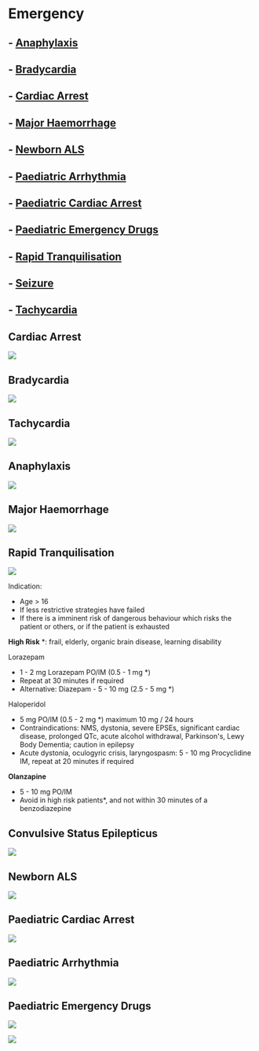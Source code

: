 # Emergency
## - [Anaphylaxis](anaphylaxis.md)
## - [Bradycardia](Bradycardia.md)
## - [Cardiac Arrest](Cardiac%20Arrest.md)
## - [Major Haemorrhage](Major%20Haemorrhage.md)
## - [Newborn ALS](Newborn%20ALS.md)
## - [Paediatric Arrhythmia](Paediatric%20Arrhythmia.md)
## - [Paediatric Cardiac Arrest](Paediatric%20Cardiac%20Arrest.md)
## - [Paediatric Emergency Drugs](Paediatric%20Emergency%20Drugs.md)
## - [Rapid Tranquilisation](Rapid%20Tranquilisation.md)
## - [Seizure](Seizure.md)
## - [Tachycardia](Tachycardia.md)

## Cardiac Arrest
![](attachments/ALS.png)

## Bradycardia
![](attachments/Bradycardia.png)

## Tachycardia

![](attachments/Tachycardia.png)

## Anaphylaxis

![](attachments/anaphylaxis-algorithm-2021.png)

## Major Haemorrhage
![](attachments/MajorHaemorrhage.png)


## Rapid Tranquilisation

![](attachments/RapidTranquilisation.png)

Indication:
- Age > 16
- If less restrictive strategies have failed
- If there is a imminent risk of dangerous behaviour which risks the patient or others, or if the patient is exhausted

**High Risk** *: frail, elderly, organic brain disease, learning disability

Lorazepam
- 1 - 2 mg Lorazepam PO/IM (0.5 - 1 mg *)
- Repeat at 30 minutes if required
- Alternative: Diazepam - 5 - 10 mg (2.5 - 5 mg *)

Haloperidol
- 5 mg PO/IM (0.5 - 2 mg *) maximum 10 mg / 24 hours
- Contraindications: NMS, dystonia, severe EPSEs, significant cardiac disease, prolonged QTc, acute alcohol withdrawal, Parkinson's, Lewy Body Dementia; caution in epilepsy
- Acute dystonia, oculogyric crisis, laryngospasm: 5 - 10 mg Procyclidine IM, repeat at 20 minutes if required

**Olanzapine**
- 5 - 10 mg PO/IM
- Avoid in high risk patients*, and not within 30 minutes of a benzodiazepine

## Convulsive Status Epilepticus

![](attachments/StatusEpilepticus.png)

## Newborn ALS

![](attachments/nALS.png)

## Paediatric Cardiac Arrest

![](attachments/pALS.png)


## Paediatric Arrhythmia

![](attachments/Paediatric_Arrythmia.png)

## Paediatric Emergency Drugs

![](attachments/Paediatric_Drugs.png)


![](attachments/WETFLAG.png)